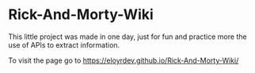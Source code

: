 # Rick-And-Morty-Wiki
This little project was made in one day, just for fun and practice more the use of APIs to extract information.

To visit the page go to https://eloyrdev.github.io/Rick-And-Morty-Wiki/
